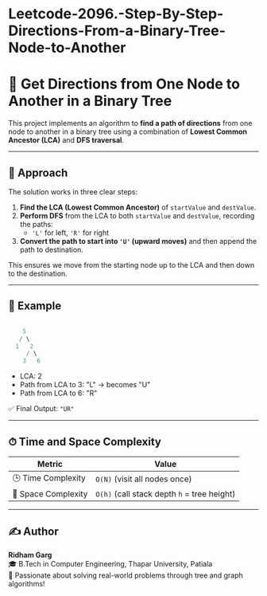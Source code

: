 # Leetcode-2096.-Step-By-Step-Directions-From-a-Binary-Tree-Node-to-Another

# 🧭 Get Directions from One Node to Another in a Binary Tree

This project implements an algorithm to **find a path of directions** from one node to another in a binary tree using a combination of **Lowest Common Ancestor (LCA)** and **DFS traversal**.

---

## 🧠 Approach

The solution works in three clear steps:

1. **Find the LCA (Lowest Common Ancestor)** of `startValue` and `destValue`.
2. **Perform DFS** from the LCA to both `startValue` and `destValue`, recording the paths:
   - `'L'` for left, `'R'` for right
3. **Convert the path to start into `'U'` (upward moves)** and then append the path to destination.

This ensures we move from the starting node up to the LCA and then down to the destination.

---

## 🔄 Example


```cpp

    5
   / \
  1   2
     / \
    3   6


```

- LCA: 2
- Path from LCA to 3: "L" → becomes "U"
- Path from LCA to 6: "R"

✅ Final Output: `"UR"`

---

## ⏱ Time and Space Complexity

| Metric              | Value                     |
|---------------------|---------------------------|
| 🕒 Time Complexity   | `O(N)` (visit all nodes once) |
| 💾 Space Complexity  | `O(h)` (call stack depth `h` = tree height) |

---

## ✍️ Author

**Ridham Garg**  
🎓 B.Tech in Computer Engineering, Thapar University, Patiala  
🧠 Passionate about solving real-world problems through tree and graph algorithms!
